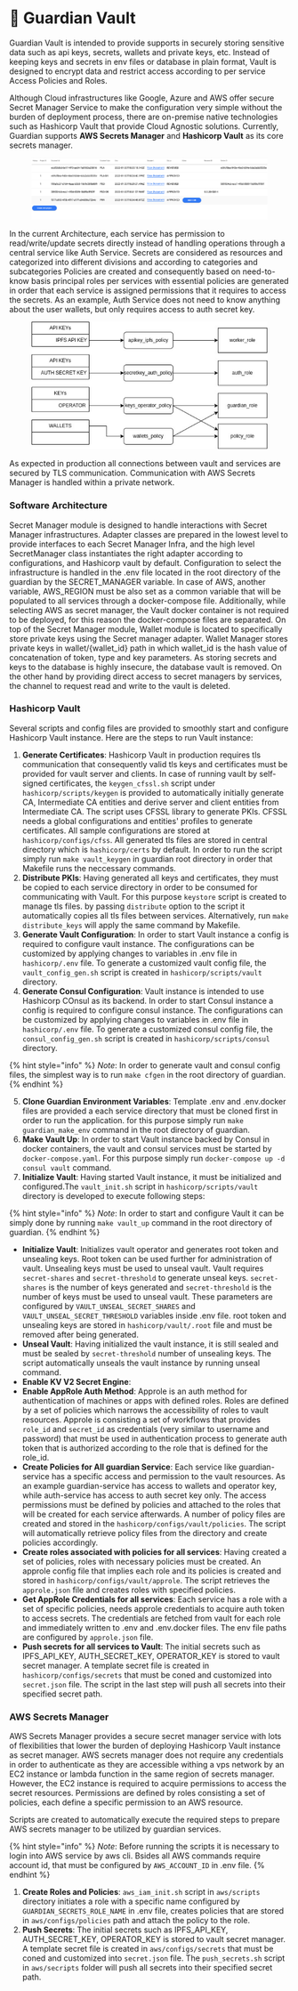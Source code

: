 # 🔐 Guardian Vault

Guardian Vault is intended to provide supports in securely storing sensitive data such as api keys, secrets, wallets and private keys, etc. Instead of keeping keys and secrets in env files or database in plain format, Vault is designed to encrypt data and restrict access according to per service Access Policies and Roles.

Although Cloud infrastructures like Google, Azure and AWS offer secure Secret Manager Service to make the configuration very simple without the burden of deployment process, there are on-premise native technologies such as Hashicorp Vault that provide Cloud Agnostic solutions. Currently, Guardian supports **AWS Secrets Manager** and **Hashicorp Vault** as its core secrets manager.

<figure><img src="../../.gitbook/assets/image (3) (4).png" alt=""><figcaption></figcaption></figure>

In the current Architecture, each service has permission to read/write/update secrets directly instead of handling operations through a central service like Auth Service. Secrets are considered as resources and categorized into different divisions and according to categories and subcategories Policies are created and consequently based on need-to-know basis principal roles per services with essential policies are generated in order that each service is assigned permissions that it requires to access the secrets. As an example, Auth Service does not need to know anything about the user wallets, but only requires access to auth secret key.

<figure><img src="../../.gitbook/assets/image (1) (10).png" alt=""><figcaption></figcaption></figure>

As expected in production all connections between vault and services are secured by TLS communication. Communication with AWS Secrets Manager is handled within a private network.

### Software Architecture

Secret Manager module is designed to handle interactions with Secret Manager infrastructures. Adapter classes are prepared in the lowest level to provide interfaces to each Secret Manager Infra, and the high level SecretManager class instantiates the right adapter according to configurations, and Hashicorp vault by default. Configuration to select the infrastructure is handled in the .env file located in the root directory of the guardian by the SECRET\_MANAGER variable. In case of AWS, another variable, AWS\_REGION must be also set as a common variable that will be populated to all services through a docker-compose file. Additionally, while selecting AWS as secret manager, the Vault docker container is not required to be deployed, for this reason the docker-compose files are separated. On top of the Secret Manager module, Wallet module is located to specifically store private keys using the Secret manager adapter. Wallet Manager stores private keys in wallet/{wallet\_id} path in which wallet\_id is the hash value of concatenation of token, type and key parameters. As storing secrets and keys to the database is highly insecure, the database vault is removed. On the other hand by providing direct access to secret managers by services, the channel to request read and write to the vault is deleted.

### Hashicorp Vault

Several scripts and config files are provided to smoothly start and configure Hashicorp Vault instance. Here are the steps to run Vault instance:

1. **Generate Certificates**: Hashicorp Vault in production requires tls communication that consequently valid tls keys and certificates must be provided for vault server and clients. In case of running vault by self-signed certificates, the `keygen_cfssl.sh` script under `hashicorp/scripts/keygen` is provided to automatically initially generate CA, Intermediate CA entities and derive server and client entities from Intermediate CA. The script uses CFSSL library to generate PKIs. CFSSL needs a global configurations and entities' profiles to generate certificates. All sample configurations are stored at `hashicorp/configs/cfss`. All generated tls files are stored in central directory which is `hashicorp/certs` by default. In order to run the script simply run `make vault_keygen` in guardian root directory in order that Makefile runs the neccessary commands.
2. **Distribute PKIs**: Having generated all keys and certificates, they must be copied to each service directory in order to be consumed for communicating with Vault. For this purpose `keystore` script is created to manage tls files. by passing `distribute` option to the script it automatically copies all tls files between services. Alternatively, run `make distribute_keys` will apply the same command by Makefile.
3. **Generate Vault Configuration**: In order to start Vault instance a config is required to configure vault instance. The configurations can be customized by applying changes to variables in .env file in `hashicorp/.env` file. To generate a customized vault config file, the `vault_config_gen.sh` script is created in `hashicorp/scripts/vault` directory.
4. **Generate Consul Configuration**: Vault instance is intended to use Hashicorp COnsul as its backend. In order to start Consul instance a config is required to configure consul instance. The configurations can be customized by applying changes to variables in .env file in `hashicorp/.env` file. To generate a customized consul config file, the `consul_config_gen.sh` script is created in `hashicorp/scripts/consul` directory.

{% hint style="info" %}
_Note_: In order to generate vault and consul config files, the simplest way is to run `make cfgen` in the root directory of guardian.
{% endhint %}

5. **Clone Guardian Environment Variables**: Template .env and .env.docker files are provided a each service directory that must be cloned first in order to run the application. for this purpose simply run `make guardian_make_env` command in the root directory of guardian.
6. **Make Vault Up**: In order to start Vault instance backed by Consul in docker containers, the vault and consul services must be started by `docker-compose.yaml`. For this purpose simply run `docker-compose up -d consul vault` command.
7. **Initialize Vault**: Having started Vault instance, it must be initialized and configured.The `vault_init.sh` script in `hashicorp/scripts/vault` directory is developed to execute following steps:

{% hint style="info" %}
_Note_: In order to start and configure Vault it can be simply done by running `make vault_up` command in the root directory of guardian.
{% endhint %}

* **Initialize Vault**: Initializes vault operator and generates root token and unsealing keys. Root token can be used further for administration of vault. Unsealing keys must be used to unseal vault. Vault requires `secret-shares` and `secret-threshold` to generate unseal keys. `secret-shares` is the number of keys generated and `secret-threshold` is the number of keys must be used to unseal vault. These parameters are configured by `VAULT_UNSEAL_SECRET_SHARES` and `VAULT_UNSEAL_SECRET_THRESHOLD` variables inside .env file. root token and unsealing keys are stored in `hashicorp/vault/.root` file and must be removed after being generated.
* **Unseal Vault**: Having initialized the vault instance, it is still sealed and must be sealed by `secret-threshold` number of unsealing keys. The script automatically unseals the vault instance by running unseal command.
* **Enable KV V2 Secret Engine**:
* **Enable AppRole Auth Method**: Approle is an auth method for authentication of machines or apps with defined roles. Roles are defined by a set of policies which narrows the accessibility of roles to vault resources. Approle is consisting a set of workflows that provides `role_id` and `secret_id` as credentials (very similar to username and password) that must be used in authentication process to generate auth token that is authorized according to the role that is defined for the role\_id.
* **Create Policies for All guardian Service**: Each service like guardian-service has a specific access and permission to the vault resources. As an example guardian-service has access to wallets and operator key, while auth-service has access to auth secret key only. The access permissions must be defined by policies and attached to the roles that will be created for each service afterwards. A number of policy files are created and stored in the `hashicorp/configs/vault/policies`. The script will automatically retrieve policy files from the directory and create policies accordingly.
* **Create roles associated with policies for all services**: Having created a set of policies, roles with necessary policies must be created. An approle config file that implies each role and its policies is created and stored in `hashicorp/configs/vault/approle`. The script retrieves the `approle.json` file and creates roles with specified policies.
* **Get AppRole Credentials for all services**: Each service has a role with a set of specific policies, needs approle credentials to acquire auth token to access secrets. The credentials are fetched from vault for each role and immediately written to .env and .env.docker files. The env file paths are configured by `approle.json` file.
* **Push secrets for all services to Vault**: The initial secrets such as IPFS\_API\_KEY, AUTH\_SECRET\_KEY, OPERATOR\_KEY is stored to vault secret manager. A template secret file is created in `hashicorp/configs/secrets` that must be coned and customized into `secret.json` file. The script in the last step will push all secrets into their specified secret path.

### AWS Secrets Manager

AWS Secrets Manager provides a secure secret manager service with lots of flexibilities that lower the burden of deploying Hashicorp Vault instance as secret manager. AWS secrets manager does not require any credentials in order to authenticate as they are accessible withing a vps network by an EC2 instance or lambda function in the same region of secrets manager. However, the EC2 instance is required to acquire permissions to access the secret resources. Permissions are defined by roles consisting a set of policies, each define a specific permission to an AWS resource.

Scripts are created to automatically execute the required steps to prepare AWS secrets manager to be utilized by guardian services.

{% hint style="info" %}
_Note_: Before running the scripts it is necessary to login into AWS service by aws cli. Bsides all AWS commands require account id, that must be configured by `AWS_ACCOUNT_ID` in .env file.
{% endhint %}

1. **Create Roles and Policies**: `aws_iam_init.sh` script in `aws/scripts` directory initiates a role with a specific name configured by `GUARDIAN_SECRETS_ROLE_NAME` in .env file, creates policies that are stored in `aws/configs/policies` path and attach the policy to the role.
2. **Push Secrets**: The initial secrets such as IPFS\_API\_KEY, AUTH\_SECRET\_KEY, OPERATOR\_KEY is stored to vault secret manager. A template secret file is created in `aws/configs/secrets` that must be coned and customized into `secret.json` file. The `push_secrets.sh` script in `aws/secripts` folder will push all secrets into their specified secret path.
